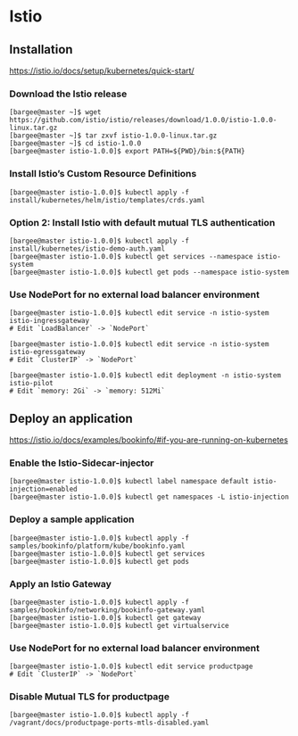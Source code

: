 # Istio

## Installation

https://istio.io/docs/setup/kubernetes/quick-start/

### Download the Istio release

```
[bargee@master ~]$ wget https://github.com/istio/istio/releases/download/1.0.0/istio-1.0.0-linux.tar.gz
[bargee@master ~]$ tar zxvf istio-1.0.0-linux.tar.gz
[bargee@master ~]$ cd istio-1.0.0
[bargee@master istio-1.0.0]$ export PATH=${PWD}/bin:${PATH}
```

### Install Istio’s Custom Resource Definitions

```
[bargee@master istio-1.0.0]$ kubectl apply -f install/kubernetes/helm/istio/templates/crds.yaml
```

### Option 2: Install Istio with default mutual TLS authentication

```
[bargee@master istio-1.0.0]$ kubectl apply -f install/kubernetes/istio-demo-auth.yaml
[bargee@master istio-1.0.0]$ kubectl get services --namespace istio-system
[bargee@master istio-1.0.0]$ kubectl get pods --namespace istio-system
```

### Use NodePort for no external load balancer environment

```
[bargee@master istio-1.0.0]$ kubectl edit service -n istio-system istio-ingressgateway
# Edit `LoadBalancer` -> `NodePort`

[bargee@master istio-1.0.0]$ kubectl edit service -n istio-system istio-egressgateway
# Edit `ClusterIP` -> `NodePort`

[bargee@master istio-1.0.0]$ kubectl edit deployment -n istio-system istio-pilot
# Edit `memory: 2Gi` -> `memory: 512Mi`
```

## Deploy an application

https://istio.io/docs/examples/bookinfo/#if-you-are-running-on-kubernetes

### Enable the Istio-Sidecar-injector
```
[bargee@master istio-1.0.0]$ kubectl label namespace default istio-injection=enabled
[bargee@master istio-1.0.0]$ kubectl get namespaces -L istio-injection
```

### Deploy a sample application

```
[bargee@master istio-1.0.0]$ kubectl apply -f samples/bookinfo/platform/kube/bookinfo.yaml
[bargee@master istio-1.0.0]$ kubectl get services
[bargee@master istio-1.0.0]$ kubectl get pods
```

### Apply an Istio Gateway

```
[bargee@master istio-1.0.0]$ kubectl apply -f samples/bookinfo/networking/bookinfo-gateway.yaml
[bargee@master istio-1.0.0]$ kubectl get gateway
[bargee@master istio-1.0.0]$ kubectl get virtualservice
```

### Use NodePort for no external load balancer environment

```
[bargee@master istio-1.0.0]$ kubectl edit service productpage
# Edit `ClusterIP` -> `NodePort`
```

### Disable Mutual TLS for productpage

```
[bargee@master istio-1.0.0]$ kubectl apply -f /vagrant/docs/productpage-ports-mtls-disabled.yaml
```
